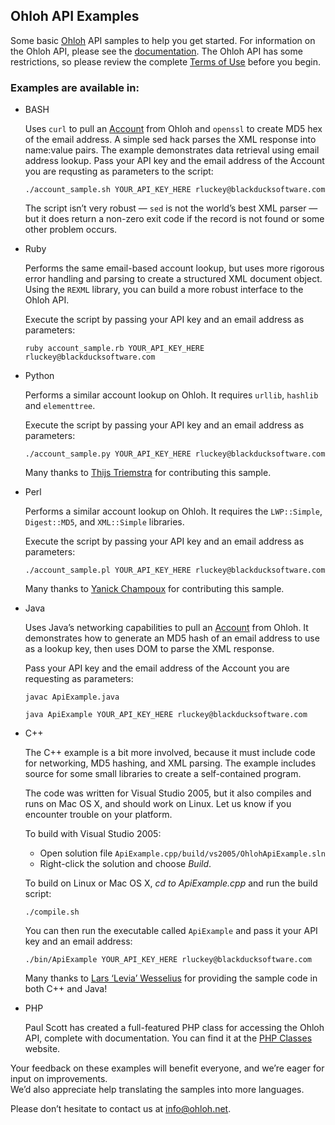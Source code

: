 ## Ohloh API Examples #
Some basic [Ohloh](http://www.ohloh.net) API samples to help you get started. For information on the Ohloh API, please see the [documentation](/README.md). The Ohloh API has some restrictions, so please review the complete [Terms of Use](http://meta.ohloh.net/terms-2) before you begin.

### Examples are available in: ###
* BASH

  Uses `curl` to pull an [Account](http://meta.ohloh.net/referenceaccount) from Ohloh and `openssl` to create MD5 hex of the email address. A simple sed hack parses the XML response into name:value pairs. The example demonstrates data retrieval using email address lookup. Pass your API key and the email address of the Account you are requsting as parameters to the script:

  `./account_sample.sh YOUR_API_KEY_HERE rluckey@blackducksoftware.com`

  The script isn’t very robust — `sed` is not the world’s best XML parser — but it does return a non-zero exit code if the record is not found or some other problem occurs.

* Ruby

  Performs the same email-based account lookup, but uses more rigorous error handling and parsing to create a structured XML document object. Using the `REXML` library, you can build a more robust interface to the Ohloh API.

  Execute the script by passing your API key and an email address as parameters:

  `ruby account_sample.rb YOUR_API_KEY_HERE rluckey@blackducksoftware.com`

* Python

  Performs a similar account lookup on Ohloh. It requires `urllib`, `hashlib` and `elementtree`.

  Execute the script by passing your API key and an email address as parameters:

  `./account_sample.py YOUR_API_KEY_HERE rluckey@blackducksoftware.com`

  Many thanks to [Thijs Triemstra](http://www.ohloh.net/accounts/3953) for contributing this sample.

* Perl

  Performs a similar account lookup on Ohloh. It requires the `LWP::Simple`, `Digest::MD5`, and `XML::Simple` libraries.

  Execute the script by passing your API key and an email address as parameters:

  `./account_sample.pl YOUR_API_KEY_HERE rluckey@blackducksoftware.com`

  Many thanks to [Yanick Champoux](http://www.ohloh.net/accounts/12933) for contributing this sample.

* Java

  Uses Java’s networking capabilities to pull an [Account](http://www.meta.ohloh.net/referenceaccount) from Ohloh. It demonstrates how to generate an MD5 hash of an email address to use as a lookup key, then uses DOM to parse the XML response.

  Pass your API key and the email address of the Account you are requesting as parameters:

  `javac ApiExample.java`

  `java ApiExample YOUR_API_KEY_HERE rluckey@blackducksoftware.com`

* C++

  The C++ example is a bit more involved, because it must include code for networking, MD5 hashing, and XML parsing. The example includes source for some small libraries to create a self-contained program.

  The code was written for Visual Studio 2005, but it also compiles and runs on Mac OS X, and should work on Linux. Let us know if you encounter trouble on your platform.

  To build with Visual Studio 2005:
  * Open solution file `ApiExample.cpp/build/vs2005/OhlohApiExample.sln`
  * Right-click the solution and choose *Build*.

  To build on Linux or Mac OS X, *cd to ApiExample.cpp* and run the build script:

  `./compile.sh`

  You can then run the executable called `ApiExample` and pass it your API key and an email address:

  `./bin/ApiExample YOUR_API_KEY_HERE rluckey@blackducksoftware.com`

  Many thanks to [Lars ‘Levia’ Wesselius](http://www.ohloh.net/accounts/739) for providing the sample code in both C++ and Java!

* PHP

  Paul Scott has created a full-featured PHP class for accessing the Ohloh API, complete with documentation. You can find it at the [PHP Classes](http://www.phpclasses.org/browse/package/4261.html) website.


Your feedback on these examples will benefit everyone, and we’re eager for input on improvements.   
We’d also appreciate help translating the samples into more languages.

Please don’t hesitate to contact us at info@ohloh.net.

